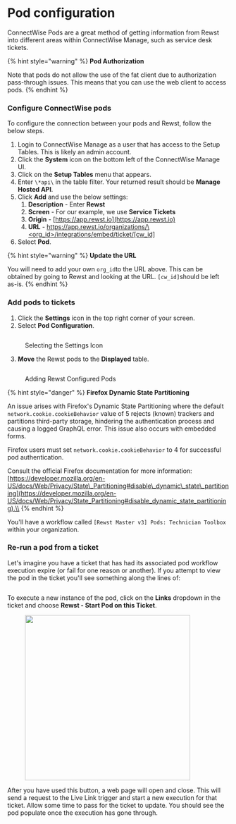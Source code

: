 # Pod configuration

ConnectWise Pods are a great method of getting information from Rewst into different areas within ConnectWise Manage, such as service desk tickets.

{% hint style="warning" %}
**Pod Authorization**

Note that pods do not allow the use of the fat client due to authorization pass-through issues. This means that you can use the web client to access pods.
{% endhint %}

### Configure ConnectWise pods

To configure the connection between your pods and Rewst, follow the below steps.

1. Login to ConnectWise Manage as a user that has access to the Setup Tables. This is likely an admin account.
2. Click the **System** icon on the bottom left of the ConnectWise Manage UI.
3. Click on the **Setup Tables** menu that appears.
4. Enter `\*api\` in the table filter. Your returned result should be **Manage Hosted API**.
5. Click **Add** and use the below settings:
   1. **Description** - Enter **Rewst**
   2. **Screen** - For our example, we use **Service Tickets**
   3. **Origin** - [https://app.rewst.io](https://app.rewst.io)
   4. **URL** - [https://app.rewst.io/organizations/\<org\_id>/integrations/embed/ticket/\[cw\_id\]](https://app.rewst.io/organizations/%3Corg_id%3E/integrations/embed/ticket/\[cw_id)
6. Select **Pod**.

{% hint style="warning" %}
**Update the URL**

You will need to add your own `org_id`to the URL above. This can be obtained by going to Rewst and looking at the URL. `[cw_id]`should be left as-is.
{% endhint %}

### Add pods to tickets

1. Click the **Settings** icon in the top right corner of your screen.
2. Select **Pod Configuration**.

<figure><img src="../../../../../.gitbook/assets/cwm-pod-config.png" alt=""><figcaption><p>Selecting the Settings Icon</p></figcaption></figure>

3. **Move** the Rewst pods to the **Displayed** table.

<figure><img src="../../../../../.gitbook/assets/cwm-pod-configuration-window.png" alt=""><figcaption><p>Adding Rewst Configured Pods</p></figcaption></figure>

{% hint style="danger" %}
**Firefox Dynamic State Partitioning**

An issue arises with Firefox's Dynamic State Partitioning where the default `network.cookie.cookieBehavior` value of 5 rejects (known) trackers and partitions third-party storage, hindering the authentication process and causing a logged GraphQL error. This issue also occurs with embedded forms.

Firefox users must set `network.cookie.cookieBehavior` to 4 for successful pod authentication.

Consult the official Firefox documentation for more information: [https://developer.mozilla.org/en-US/docs/Web/Privacy/State\_Partitioning#disable\_dynamic\_state\_partitioning](https://developer.mozilla.org/en-US/docs/Web/Privacy/State_Partitioning#disable_dynamic_state_partitioning).\\
{% endhint %}

You'll have a workflow called `[Rewst Master v3] Pods: Technician Toolbox` within your organization.

### Re-run a pod from a ticket

Let's imagine you have a ticket that has had its associated pod workflow execution expire (or fail for one reason or another). If you attempt to view the pod in the ticket you'll see something along the lines of:&#x20;

<figure><img src="https://github.com/RewstApp/docs.rewst.help/assets/121902974/7ce5ce24-e338-41a2-99d2-9db4effd218a" alt=""><figcaption></figcaption></figure>

To execute a new instance of the pod, click on the **Links** dropdown in the ticket and choose **Rewst - Start Pod on this Ticket**.

<figure><img src="https://github.com/RewstApp/docs.rewst.help/assets/121902974/058d6794-48ba-4f7d-b5ba-d15b2f295b87" alt="" width="375"><figcaption></figcaption></figure>

After you have used this button, a web page will open and close. This will send a request to the Live Link trigger and start a new execution for that ticket. Allow some time to pass for the ticket to update. You should see the pod populate once the execution has gone through.

<figure><img src="https://github.com/RewstApp/docs.rewst.help/assets/121902974/a1e209d6-c432-44aa-9785-14d24f47410f" alt=""><figcaption></figcaption></figure>

